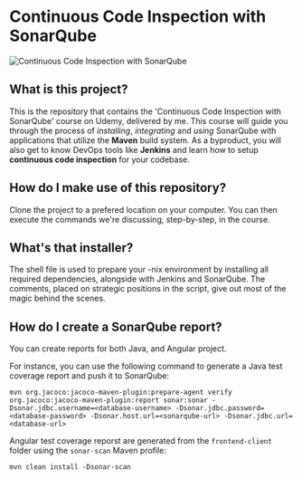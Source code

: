 # Continuous Code Inspection with SonarQube
![Continuous Code Inspection with SonarQube](https://couponos.me/wp-content/uploads/Continuous-Code-Inspection-with-SonarQube.jpg)


## What is this project?
This is the repository that contains the 'Continuous Code Inspection with SonarQube' course on Udemy, delivered by me.
This course will guide you through the process of *installing*, *integrating* and *using* SonarQube with applications that utilize the **Maven** build system.
As a byproduct, you will also get to know DevOps tools like **Jenkins** and learn how to setup **continuous code inspection** for your codebase.

## How do I make use of this repository?
Clone the project to a prefered location on your computer.
You can then execute the commands we're discussing, step-by-step, in the course.

## What's that installer?
The shell file is used to prepare your -nix environment by installing all required dependencies, alongside with Jenkins and SonarQube.
The comments, placed on strategic positions in the script, give out most of the magic behind the scenes.

## How do I create a SonarQube report?
You can create reports for both Java, and Angular project.


For instance, you can use the following command to generate a Java test coverage report and push it to SonarQube: 

```mvn org.jacoco:jacoco-maven-plugin:prepare-agent verify org.jacoco:jacoco-maven-plugin:report sonar:sonar -Dsonar.jdbc.username=<database-username> -Dsonar.jdbc.password=<database-password> -Dsonar.host.url=<sonarqube-url> -Dsonar.jdbc.url=<database-url>```


Angular test coverage reporst are generated from the `frontend-client` folder using the `sonar-scan` Maven profile:

```mvn clean install -Dsonar-scan```
